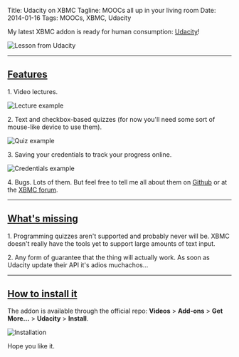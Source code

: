 Title: Udacity on XBMC
Tagline: MOOCs all up in your living room
Date: 2014-01-16
Tags: MOOCs, XBMC, Udacity

</p>

My latest XBMC addon is ready for human consumption: [Udacity](https://www.udacity.com/)!

<div class="img-annotated">
    <img src="/images/udacity_xbmc_lessons.jpg" alt="Lesson from Udacity">
</div>

<a name="features"></a>

***

## [Features](#features)

1\. Video lectures.

<div class="img-annotated">
    <img src="/images/udacity_xbmc_lesson_example.jpg" alt="Lecture example">
</div>

2\. Text and checkbox-based quizzes (for now you'll need some sort of mouse-like device to use them).

<div class="img-annotated">
    <img src="/images/udacity_xbmc_quiz_example.jpg" alt="Quiz example">
</div>

3\. Saving your credentials to track your progress online.

<div class="img-annotated">
    <img src="/images/udacity_xbmc_creds_example.jpg" alt="Credentials example">
</div>

4\. Bugs. Lots of them. But feel free to tell me all about them on [Github](https://github.com/lextoumbourou/plugin.video.udacity) or at the [XBMC forum](http://forum.xbmc.org/showthread.php?tid=181462).

***

<a name="whats-missing"></a>

## [What's missing](#whats-missing)

1\. Programming quizzes aren't supported and probably never will be. XBMC doesn't really have the tools yet to support large amounts of text input.

2\. Any form of guarantee that the thing will actually work. As soon as Udacity update their API it's adios muchachos...

***

<a name="installation"></a>

## [How to install it](#installation)

The addon is available through the official repo: **Videos** > **Add-ons** > **Get More...** > **Udacity** > **Install**.

<div class="img-annotated">
    <img src="/images/udacity_xbmc_install.jpg" alt="Installation">
</div>

Hope you like it.
